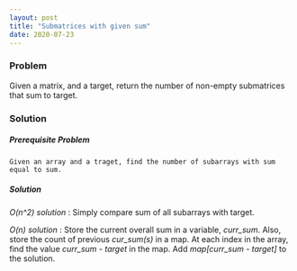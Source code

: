 ```yaml
---
layout: post
title: "Submatrices with given sum"
date: 2020-07-23
---
```


### Problem
Given a matrix, and a target, return the number of non-empty submatrices that sum to target.


### Solution

##### Prerequisite Problem
    Given an array and a traget, find the number of subarrays with sum equal to sum.

##### Solution
_O(n^2) solution_ : Simply compare sum of all subarrays with target.

_O(n) solution_ : Store the current overall sum in a variable, _curr_sum_. Also, store the count of previous _cur_sum(s)_ in a map. At each index in the array, find the value _curr_sum - target_ in the map. Add _map[curr_sum - target]_ to the solution.


